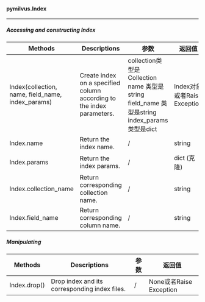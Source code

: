 #### pymilvus.Index

---

##### Accessing and constructing Index

| Methods                                           | Descriptions                                                 | 参数                                                         | 返回值                       |
| ------------------------------------------------- | ------------------------------------------------------------ | ------------------------------------------------------------ | ---------------------------- |
| Index(collection, name, field_name, index_params) | Create index on a specified column according to the index parameters. | collection类型是 Collection<br />name 类型是string<br />field_name 类型是string<br />index_params类型是dict | Index对象或者Raise Exception |
| Index.name                                        | Return the index name.                                       | /                                                            | string                       |
| Index.params                                      | Return the index params.                                     | /                                                            | dict (克隆)                  |
| Index.collection_name                             | Return corresponding collection name.                        | /                                                            | string                       |
| Index.field_name                                  | Return corresponding column name.                            | /                                                            | string                       |

##### Manipulating

| Methods      | Descriptions                                  | 参数 | 返回值                  |
| ------------ | --------------------------------------------- | ---- | ----------------------- |
| Index.drop() | Drop index and its corresponding index files. | /    | None或者Raise Exception |
